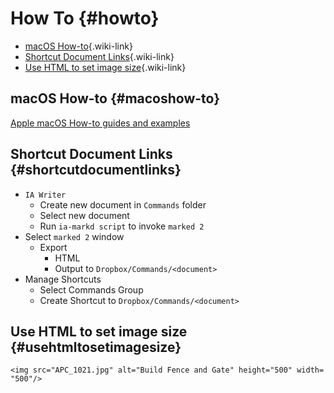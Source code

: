 # How To {#howto}

-   [macOS How-to](#macoshow-to){.wiki-link}
-   [Shortcut Document Links](#shortcutdocumentlinks){.wiki-link}
-   [Use HTML to set image size](#usehtmltosetimagesize){.wiki-link}

## macOS How-to {#macoshow-to}

[Apple macOS How-to guides and
examples](https://ss64.com/osx/syntax.html)

## Shortcut Document Links {#shortcutdocumentlinks}

-   `IA Writer`
    -   Create new document in `Commands` folder
    -   Select new document
    -   Run `ia-markd script` to invoke `marked 2`
-   Select `marked 2` window
    -   Export
        -   HTML
        -   Output to `Dropbox/Commands/<document>`
-   Manage Shortcuts
    -   Select Commands Group
    -   Create Shortcut to `Dropbox/Commands/<document>`

## Use HTML to set image size {#usehtmltosetimagesize}

    <img src="APC_1021.jpg" alt="Build Fence and Gate" height="500" width= "500"/>
